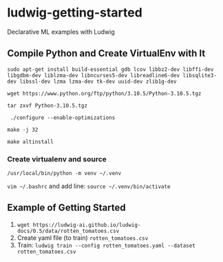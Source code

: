 # ludwig-getting-started
Declarative ML examples with Ludwig

## Compile Python and Create VirtualEnv with It

`sudo apt-get install build-essential gdb lcov libbz2-dev libffi-dev libgdbm-dev liblzma-dev libncurses5-dev libreadline6-dev libsqlite3-dev libssl-dev lzma lzma-dev tk-dev uuid-dev zlib1g-dev`

`wget https://www.python.org/ftp/python/3.10.5/Python-3.10.5.tgz`

`tar zxvf Python-3.10.5.tgz`

` ./configure --enable-optimizations`

`make -j 32`

`make altinstall `

### Create virtualenv and source

`/usr/local/bin/python -m venv ~/.venv`

`vim ~/.bashrc` and add line:  `source ~/.venv/bin/activate`

## Example of Getting Started

1. `wget https://ludwig-ai.github.io/ludwig-docs/0.5/data/rotten_tomatoes.csv`
2.  Create yaml file (to train) `rotten_tomatoes.csv`
3.  Train: `ludwig train --config rotten_tomatoes.yaml --dataset rotten_tomatoes.csv`
